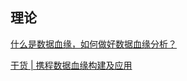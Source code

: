 ## 理论

[什么是数据血缘，如何做好数据血缘分析？](https://www.cnblogs.com/luozhiheng/p/16613843.html)

[干货 | 携程数据血缘构建及应用](https://cloud.tencent.com/developer/article/1876878)